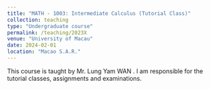 ```yaml
---
title: "MATH - 1003: Intermediate Calculus (Tutorial Class)"
collection: teaching
type: "Undergraduate course"
permalink: /teaching/2023X
venue: "University of Macau"
date: 2024-02-01
location: "Macao S.A.R."
---
```


This course is taught by Mr. Lung Yam WAN . I am responsible for the tutorial classes, assignments and examinations.
